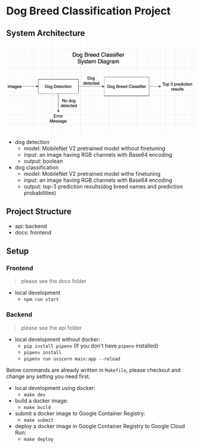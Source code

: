 # Dog Breed Classification Project

## System Architecture

![](system-diagram.png)

- dog detection
  - model: MobileNet V2 pretrained model without finetuning
  - input: an image having RGB channels with Base64 encoding
  - output: boolean
- dog classification
  - model: MobileNet V2 pretrained model withe finetuning
  - input: an image having RGB channels with Base64 encoding
  - output: top-3 prediction results(dog breed names and prediction probabilities)

## Project Structure

- api: backend
- docs: frontend

## Setup

### Frontend

> please see the docs folder

- local development
  - `npm run start`

### Backend

> please see the api folder

- local development without docker:
  - `pip install pipenv` (If you don't have `pipenv` installed)
  - `pipenv install`
  - `pipenv run uvicorn main:app --reload`

Below commands are already written in `Makefile`, please checkout and change any setting you need first.
- local development using docker:
  - `make dev`
- build a docker image:
  - `make build`
- submit a docker image to Google Container Registry:
  - `make submit`
- deploy a docker image in Google Container Registry to Google Cloud Run:
  - `make deploy`
